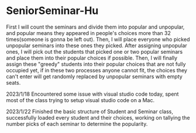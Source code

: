 # SeniorSeminar-Hu

First I will count the seminars and divide them into popular and unpopular, and popular means they appeared in people's choices more than 32 times(someone is gonna be left out). Then, I will place everyone who picked unpopular seminars into these ones they picked. After assigning unpopular ones, I will pick out the students that picked one or two popular seminars and place them into their popular choices if possible. Then, I will finally assign these "greedy" students into their popular choices that are not fully occupied yet, if in these two processes anyone cannot fit, the choices they can't enter will get randomly replaced by unpopular seminars with empty seats.

2023/1/18 Encountered some issue with visual studio code today, spent most of the class trying to setup visual studio code on a Mac.

2023/1/22 Finished the basic structure of Student and Seminar class, successfully loaded every student and their choices, working on tallying the number picks of each seminar to determine the popularity.